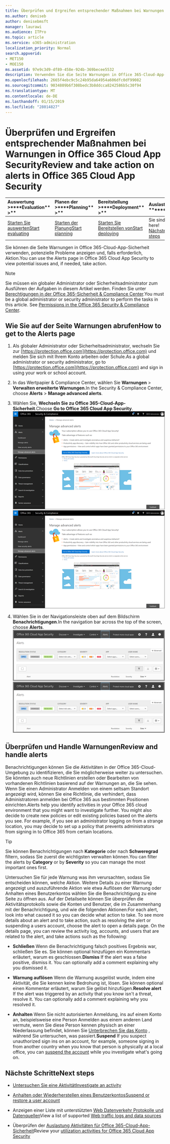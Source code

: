 ```yaml
---
title: Überprüfen und Ergreifen entsprechender Maßnahmen bei Warnungen in Office 365 Cloud App Security
ms.author: deniseb
author: denisebmsft
manager: laurawi
ms.audience: ITPro
ms.topic: article
ms.service: o365-administration
localization_priority: Normal
search.appverid:
- MET150
- MOE150
ms.assetid: 97e9c3d9-df89-458e-924b-369becee5532
description: Verwenden Sie die Seite Warnungen in Office 365-Cloud-App-Sicherheit, zum Anzeigen von potenzieller Problemen und Ausführen einer Aktion. Sie können schließen oder Beheben von Benachrichtigungen, und Sie bei Bedarf anhalten ein Benutzerkontos.
ms.openlocfilehash: 2665f4ebc9c5c24b95da64954a606dfc0df99082
ms.sourcegitcommit: 9034809b6f308bedc3b8ddcca8242586b5c30f94
ms.translationtype: MT
ms.contentlocale: de-DE
ms.lasthandoff: 01/15/2019
ms.locfileid: "28014827"
---
```

# <a name="review-and-take-action-on-alerts-in-office-365-cloud-app-security"></a><span data-ttu-id="b5b0d-104">Überprüfen und Ergreifen entsprechender Maßnahmen bei Warnungen in Office 365 Cloud App Security</span><span class="sxs-lookup"><span data-stu-id="b5b0d-104">Review and take action on alerts in Office 365 Cloud App Security</span></span>
  
|<span data-ttu-id="b5b0d-105">Auswertung **\>**</span><span class="sxs-lookup"><span data-stu-id="b5b0d-105">\*\*\*\*Evaluation\*\* \>\*\*</span></span>|<span data-ttu-id="b5b0d-106">Planen der **\>**</span><span class="sxs-lookup"><span data-stu-id="b5b0d-106">\*\*\*\*Planning\*\* \>\*\*</span></span>|<span data-ttu-id="b5b0d-107">Bereitstellung **\>**</span><span class="sxs-lookup"><span data-stu-id="b5b0d-107">\*\*\*\*Deployment\*\* \>\*\*</span></span>|<span data-ttu-id="b5b0d-108">Auslastung \*\*\*</span><span class="sxs-lookup"><span data-stu-id="b5b0d-108">\*\*\*\*Utilization\*\*\*\*</span></span>|
|:-----|:-----|:-----|:-----|
|[<span data-ttu-id="b5b0d-109">Starten Sie auswerten</span><span class="sxs-lookup"><span data-stu-id="b5b0d-109">Start evaluating</span></span>](office-365-cas-overview.md) <br/> |[<span data-ttu-id="b5b0d-110">Starten der Planung</span><span class="sxs-lookup"><span data-stu-id="b5b0d-110">Start planning</span></span>](get-ready-for-office-365-cas.md) <br/> |[<span data-ttu-id="b5b0d-111">Starten Sie Bereitstellen von</span><span class="sxs-lookup"><span data-stu-id="b5b0d-111">Start deploying</span></span>](turn-on-office-365-cas.md) <br/> |<span data-ttu-id="b5b0d-112">Sie sind hier!</span><span class="sxs-lookup"><span data-stu-id="b5b0d-112">You are here!</span></span>  <br/> [<span data-ttu-id="b5b0d-113">Nächste Schritte</span><span class="sxs-lookup"><span data-stu-id="b5b0d-113">Next steps</span></span>](#next-steps) <br/> |
   
<span data-ttu-id="b5b0d-114">Sie können die Seite Warnungen in Office 365-Cloud-App-Sicherheit verwenden, potenzielle Probleme anzeigen und, falls erforderlich, Aktion.</span><span class="sxs-lookup"><span data-stu-id="b5b0d-114">You can use the Alerts page in Office 365 Cloud App Security to view potential issues and, if needed, take action.</span></span>
  
> [!NOTE]
> <span data-ttu-id="b5b0d-p102">Sie müssen ein globaler Administrator oder Sicherheitsadministrator zum Ausführen der Aufgaben in diesem Artikel werden. Finden Sie unter [Berechtigungen in der Office 365-Sicherheit &amp; Compliance Center](permissions-in-the-security-and-compliance-center.md).</span><span class="sxs-lookup"><span data-stu-id="b5b0d-p102">You must be a global administrator or security administrator to perform the tasks in this article. See [Permissions in the Office 365 Security &amp; Compliance Center](permissions-in-the-security-and-compliance-center.md).</span></span> 
  
## <a name="how-to-get-to-the-alerts-page"></a><span data-ttu-id="b5b0d-117">Wie Sie auf der Seite Warnungen abrufen</span><span class="sxs-lookup"><span data-stu-id="b5b0d-117">How to get to the Alerts page</span></span>

1. <span data-ttu-id="b5b0d-118">Als globaler Administrator oder Sicherheitsadministrator, wechseln Sie zur [https://protection.office.com](https://protection.office.com) und melden Sie sich mit Ihrem Konto arbeiten oder Schule.</span><span class="sxs-lookup"><span data-stu-id="b5b0d-118">As a global administrator or security administrator, go to [https://protection.office.com](https://protection.office.com) and sign in using your work or school account.</span></span> 
    
2. <span data-ttu-id="b5b0d-119">In das Wertpapier &amp; Compliance Center, wählen Sie **Warnungen** \> **Verwalten erweiterte Warnungen**.</span><span class="sxs-lookup"><span data-stu-id="b5b0d-119">In the Security &amp; Compliance Center, choose **Alerts** \> **Manage advanced alerts**.</span></span>
    
3. <span data-ttu-id="b5b0d-120">Wählen Sie, **Wechseln Sie zu Office 365-Cloud-App-Sicherheit**.</span><span class="sxs-lookup"><span data-stu-id="b5b0d-120">Choose **Go to Office 365 Cloud App Security**.</span></span><br/><span data-ttu-id="b5b0d-121">![In das Wertpapier &amp; Compliance Center, wählen Sie erweiterte Benachrichtigungen verwalten, fahren Sie mit Office 365-Cloud-App-Sicherheit](media/958632d4-03e3-4ade-8e22-d5509db6fca7.png)</span><span class="sxs-lookup"><span data-stu-id="b5b0d-121">![In the Security &amp; Compliance Center, choose Manage Advanced Alerts to go to Office 365 Cloud App Security](media/958632d4-03e3-4ade-8e22-d5509db6fca7.png)</span></span>
  
4. <span data-ttu-id="b5b0d-122">Wählen Sie in der Navigationsleiste oben auf dem Bildschirm **Benachrichtigungen**.</span><span class="sxs-lookup"><span data-stu-id="b5b0d-122">In the navigation bar across the top of the screen, choose **Alerts**.</span></span><br/><span data-ttu-id="b5b0d-123">![Klicken Sie auf der Seite Warnungen finden Sie unter Benachrichtigungen, die ausgelöst wurden und Aktionen.](media/3b53d4c9-4b13-435d-8547-8c0f9ae6b914.png)</span><span class="sxs-lookup"><span data-stu-id="b5b0d-123">![On the Alerts page, you can see alerts that were triggered and any actions taken.](media/3b53d4c9-4b13-435d-8547-8c0f9ae6b914.png)</span></span>
  
## <a name="review-and-handle-alerts"></a><span data-ttu-id="b5b0d-124">Überprüfen und Handle Warnungen</span><span class="sxs-lookup"><span data-stu-id="b5b0d-124">Review and handle alerts</span></span>

<span data-ttu-id="b5b0d-p103">Benachrichtigungen können Sie die Aktivitäten in der Office 365-Cloud-Umgebung zu identifizieren, die Sie möglicherweise weiter zu untersuchen. Sie könnten auch neue Richtlinien erstellen oder Bearbeiten von vorhandenen Richtlinien basierend auf der Warnungen an, die Sie sehen. Wenn Sie einen Administrator Anmelden von einem seltsam Standort angezeigt wird, können Sie eine Richtlinie, die verhindert, dass Administratoren anmelden bei Office 365 aus bestimmten Positionen einrichten.</span><span class="sxs-lookup"><span data-stu-id="b5b0d-p103">Alerts help you identify activities in your Office 365 cloud environment that you might want to investigate further. You might also decide to create new policies or edit existing policies based on the alerts you see. For example, if you see an administrator logging on from a strange location, you may decide to set up a policy that prevents administrators from signing in to Office 365 from certain locations.</span></span>
  
> [!TIP]
> <span data-ttu-id="b5b0d-128">Sie können Benachrichtigungen nach **Kategorie** oder nach **Schweregrad** filtern, sodass Sie zuerst die wichtigsten verwalten können.</span><span class="sxs-lookup"><span data-stu-id="b5b0d-128">You can filter the alerts by **Category** or by **Severity** so you can manage the most important ones first.</span></span> 
  
<span data-ttu-id="b5b0d-p104">Untersuchen Sie für jede Warnung was ihm verursachten, sodass Sie entscheiden können, welche Aktion. Weitere Details zu einer Warnung angezeigt und auszuführende Aktion wie etwa Auflösen der Warnung oder Anhalten eines Benutzerkontos wählen Sie die Benachrichtigung zu eine Seite zu öffnen aus. Auf der Detailseite können Sie überprüfen die Aktivitätsprotokolls sowie die Konten und Benutzer, die im Zusammenhang mit der Benachrichtigung, und wie die folgenden Aktionen:</span><span class="sxs-lookup"><span data-stu-id="b5b0d-p104">For each alert, look into what caused it so you can decide what action to take. To see more details about an alert and to take action, such as resolving the alert or suspending a users account, choose the alert to open a details page. On the details page, you can review the activity log, accounts, and users that are related to the alert, and take actions such as the following:</span></span>
  
- <span data-ttu-id="b5b0d-p105">**Schließen** Wenn die Benachrichtigung falsch positives Ergebnis war, schließen Sie es. Sie können optional hinzufügen ein Kommentars erläutert, warum es geschlossen.</span><span class="sxs-lookup"><span data-stu-id="b5b0d-p105">**Dismiss** If the alert was a false positive, dismiss it. You can optionally add a comment explaining why you dismissed it.</span></span> 
    
- <span data-ttu-id="b5b0d-p106">**Warnung auflösen** Wenn die Warnung ausgelöst wurde, indem eine Aktivität, die Sie kennen keine Bedrohung ist, lösen. Sie können optional einen Kommentar erläutert, warum Sie gelöst hinzufügen.</span><span class="sxs-lookup"><span data-stu-id="b5b0d-p106">**Resolve alert** If the alert was triggered by an activity that you know isn't a threat, resolve it. You can optionally add a comment explaining why you resolved it.</span></span> 
    
- <span data-ttu-id="b5b0d-136">**Anhalten** Wenn Sie nicht autorisierten Anmeldung, ins auf einem Konto an, beispielsweise eine Person Anmelden aus einem anderen Land vermute, wenn Sie diese Person kennen physisch an einer Niederlassung befindet, können Sie [Unterbrechen Sie das Konto](suspend-or-restore-an-account-in-ocas.md) , während Sie untersuchen, was passiert.</span><span class="sxs-lookup"><span data-stu-id="b5b0d-136">**Suspend** If you suspect unauthorized sign ins on an account, for example, someone signing in from another country when you know that person is physically at a local office, you can [suspend the account](suspend-or-restore-an-account-in-ocas.md) while you investigate what's going on.</span></span> 
    
## <a name="next-steps"></a><span data-ttu-id="b5b0d-137">Nächste Schritte</span><span class="sxs-lookup"><span data-stu-id="b5b0d-137">Next steps</span></span>

- [<span data-ttu-id="b5b0d-138">Untersuchen Sie eine Aktivität</span><span class="sxs-lookup"><span data-stu-id="b5b0d-138">Investigate an activity</span></span>](investigate-an-activity-in-office-365-cas.md)
    
- [<span data-ttu-id="b5b0d-139">Anhalten oder Wiederherstellen eines Benutzerkontos</span><span class="sxs-lookup"><span data-stu-id="b5b0d-139">Suspend or restore a user account</span></span>](suspend-or-restore-an-account-in-ocas.md)
    
- <span data-ttu-id="b5b0d-140">Anzeigen einer Liste mit unterstützten [Web Datenverkehr Protokolle und Datenquellen](web-traffic-logs-and-data-sources-for-ocas.md)</span><span class="sxs-lookup"><span data-stu-id="b5b0d-140">View a list of supported [Web traffic logs and data sources](web-traffic-logs-and-data-sources-for-ocas.md)</span></span>
    
- <span data-ttu-id="b5b0d-141">Überprüfen der [Auslastung Aktivitäten für Office 365-Cloud-App-Sicherheit](utilization-activities-for-ocas.md)</span><span class="sxs-lookup"><span data-stu-id="b5b0d-141">Review your [utilization activities for Office 365 Cloud App Security](utilization-activities-for-ocas.md)</span></span>
    

